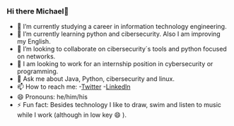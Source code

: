 ### Hi there Michael👋



<!--
**wanferno/wanferno** is a ✨ _special_ ✨ repository because its `README.md` (this file) appears on your GitHub profile.

Here are some ideas to get you started:-->

- 🔭 I’m currently studying a career in information technology engineering.
- 🌱 I’m currently learning python and cibersecurity. Also I am improving my English.
- 👯 I’m looking to collaborate on cibersecurity´s tools and python focused on networks.
- 🤔 I am looking to work for an internship position in cybersecurity or programming.
- 💬 Ask me about Java, Python, cibersecurity and linux.
- 📫 How to reach me: 
      -[Twitter](https://twitter.com/mael_laz)
      -[Linkedln](https://www.linkedin.com/in/michaelpazminoc/)
- 😄 Pronouns: he/him/his
- ⚡ Fun fact: Besides technology I like to draw, swim and listen to music while I work (although in low key 😄 ).

<!--[![Maelaz's GitHub stats](https://github-readme-stats.vercel.app/api?username=wanferno)](https://github.com/wanferno/github-readme-stats)

[![Top Langs](https://github-readme-stats.vercel.app/api/top-langs/?username=wanferno&layout=compact)](https://github.com/wanferno/github-readme-stats)-->
